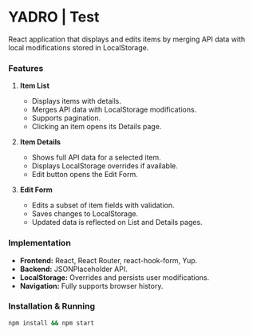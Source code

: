 # YADRO | Test

React application that displays and edits items by merging API data with local modifications stored in LocalStorage.

### Features

1. **Item List**
   - Displays items with details.
   - Merges API data with LocalStorage modifications.
   - Supports pagination.
   - Clicking an item opens its Details page.

2. **Item Details**
   - Shows full API data for a selected item.
   - Displays LocalStorage overrides if available.
   - Edit button opens the Edit Form.

3. **Edit Form**
   - Edits a subset of item fields with validation.
   - Saves changes to LocalStorage.
   - Updated data is reflected on List and Details pages.

### Implementation

- **Frontend:** React, React Router, react-hook-form, Yup.
- **Backend:** JSONPlaceholder API.
- **LocalStorage:** Overrides and persists user modifications.
- **Navigation:** Fully supports browser history.

### Installation & Running

```bash
npm install && npm start
